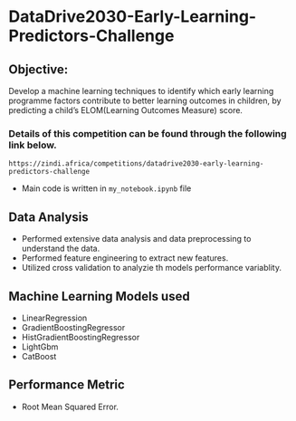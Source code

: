 # DataDrive2030-Early-Learning-Predictors-Challenge

## Objective: 
Develop a machine learning techniques to identify which early learning programme factors contribute to better learning outcomes in children, by predicting a child’s ELOM(Learning Outcomes Measure) score.

### Details of this competition can be found through the following link below.

```
https://zindi.africa/competitions/datadrive2030-early-learning-predictors-challenge
```

* Main code is written in ```my_notebook.ipynb``` file

## Data Analysis
* Performed extensive data analysis and data preprocessing to understand the data.
* Performed feature engineering to extract new features.
* Utilized cross validation to analyzie th models performance variablity.


## Machine Learning Models used
* LinearRegression
* GradientBoostingRegressor
* HistGradientBoostingRegressor
* LightGbm
* CatBoost

## Performance Metric
* Root Mean Squared Error.
